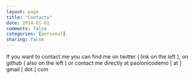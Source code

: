 ```yaml
---
layout: page
title: "Contacts"
date: 2014-01-01 
comments: false
categories: [personal]
sharing: false
---
```



If you want to contact me you can find me on twitter ( link on the left ), on github ( also on the left ) or contact me directly at paolonicodemo [ at ] gmail [ dot ] com 